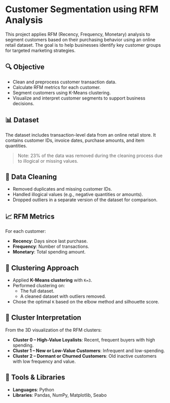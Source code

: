 # Customer Segmentation using RFM Analysis

This project applies RFM (Recency, Frequency, Monetary) analysis to segment customers based on their purchasing behavior using an online retail dataset. The goal is to help businesses identify key customer groups for targeted marketing strategies.

## 🔍 Objective

- Clean and preprocess customer transaction data.
- Calculate RFM metrics for each customer.
- Segment customers using K-Means clustering.
- Visualize and interpret customer segments to support business decisions.

## 📊 Dataset

The dataset includes transaction-level data from an online retail store. It contains customer IDs, invoice dates, purchase amounts, and item quantities.

> Note: 23% of the data was removed during the cleaning process due to illogical or missing values.

## 🧹 Data Cleaning

- Removed duplicates and missing customer IDs.
- Handled illogical values (e.g., negative quantities or amounts).
- Dropped outliers in a separate version of the dataset for comparison.

## 📈 RFM Metrics

For each customer:
- **Recency**: Days since last purchase.
- **Frequency**: Number of transactions.
- **Monetary**: Total spending amount.

## 🤖 Clustering Approach

- Applied **K-Means clustering** with `K=3`.
- Performed clustering on:
  - The full dataset.
  - A cleaned dataset with outliers removed.
- Chose the optimal `K` based on the elbow method and silhouette score.

## 🧠 Cluster Interpretation

From the 3D visualization of the RFM clusters:

- **Cluster 0 – High-Value Loyalists**: Recent, frequent buyers with high spending.
- **Cluster 1 – New or Low-Value Customers**: Infrequent and low-spending.
- **Cluster 2 – Dormant or Churned Customers**: Old inactive customers with low frequency and value.

## 📌 Tools & Libraries

- **Languages**: Python  
- **Libraries**: Pandas, NumPy, Matplotlib, Seabo

